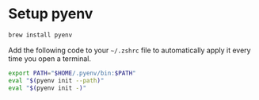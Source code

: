 # Setup pyenv

```bash
brew install pyenv
```

Add the following code to your `~/.zshrc` file to automatically apply it every time you open a terminal.

```bash
export PATH="$HOME/.pyenv/bin:$PATH"
eval "$(pyenv init --path)"
eval "$(pyenv init -)"
```

